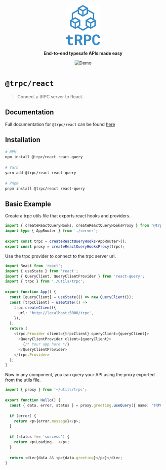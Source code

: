 <p align="center">
  <a href="https://trpc.io/"><img src="../../www/static/img/logo-text.svg" alt="tRPC" height="130"/></a>
</p>

<p align="center">
  <strong>End-to-end typesafe APIs made easy</strong>
</p>

<p align="center">
  <!-- TODO: replace with new version GIF -->
  <img src="https://storage.googleapis.com/trpc/trpcgif.gif" alt="Demo" />
</p>

# `@trpc/react`

> Connect a tRPC server to React.

## Documentation

Full documentation for `@trpc/react` can be found [here](https://trpc.io/docs/react-queries)

## Installation

```bash
# NPM
npm install @trpc/react react-query

# Yarn
yarn add @trpc/react react-query

# Pnpm
pnpm install @trpc/react react-query
```

## Basic Example

Create a trpc utils file that exports react hooks and providers.

```typescript
import { createReactQueryHooks, createReactQueryHooksProxy } from '@trpc/react';
import type { AppRouter } from './server';

export const trpc = createReactQueryHooks<AppRouter>();
export const proxy = createReactQueryHooksProxy(trpc);
```

Use the trpc provider to connect to the trpc server url.

```typescript
import React from 'react';
import { useState } from 'react';
import { QueryClient, QueryClientProvider } from 'react-query';
import { trpc } from './utils/trpc';

export function App() {
  const [queryClient] = useState(() => new QueryClient());
  const [trpcClient] = useState(() =>
    trpc.createClient({
      url: 'http://localhost:5000/trpc',
    }),
  );
  return (
    <trpc.Provider client={trpcClient} queryClient={queryClient}>
      <QueryClientProvider client={queryClient}>
        {/* Your app here */}
      </QueryClientProvider>
    </trpc.Provider>
  );
}
```

Now in any component, you can query your API using the proxy exported from the utils file.

```typescript
import { proxy } from '~/utils/trpc';

export function Hello() {
  const { data, error, status } = proxy.greeting.useQuery({ name: 'tRPC' });

  if (error) {
    return <p>{error.message}</p>;
  }

  if (status !== 'success') {
    return <p>Loading...</p>;
  }

  return <div>{data && <p>{data.greeting}</p>}</div>;
}
```
